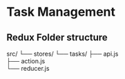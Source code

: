 # Task Management 

## Redux Folder structure 
src/
└── stores/
    └── tasks/
        ├── api.js   
        ├── action.js  
        └── reducer.js

